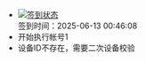 - [![签到状态](https://github.com/womade/Cloud189-Actions/actions/workflows/main.yml/badge.svg?branch=main)](https://github.com/womade/Cloud189-Actions/actions/workflows/main.yml) <br> 签到时间：2025-06-13 00:46:08
- 开始执行帐号1
- 设备ID不存在，需要二次设备校验

